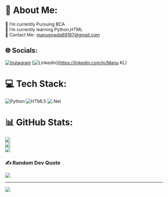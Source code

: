 # 💫 About Me:
🔭 I’m currently Pursuing BCA<br>🌱 I’m currently learning Python,HTML<br>📨 Contact Me- manugowda69187@gmail.com


## 🌐 Socials:
[![Instagram](https://img.shields.io/badge/Instagram-%23E4405F.svg?logo=Instagram&logoColor=white)](https://instagram.com/manu__gowda_46_) [![LinkedIn](https://img.shields.io/badge/LinkedIn-%230077B5.svg?logo=linkedin&logoColor=white)](https://linkedin.com/in/Manu KL) 

# 💻 Tech Stack:
![Python](https://img.shields.io/badge/python-3670A0?style=flat&logo=python&logoColor=ffdd54) ![HTML5](https://img.shields.io/badge/html5-%23E34F26.svg?style=flat&logo=html5&logoColor=white) ![.Net](https://img.shields.io/badge/.NET-5C2D91?style=flat&logo=.net&logoColor=white)
# 📊 GitHub Stats:
![](https://github-readme-stats.vercel.app/api?username=Manu-KL&theme=neon&hide_border=false&include_all_commits=true&count_private=false)<br/>
![](https://github-readme-streak-stats.herokuapp.com/?user=Manu-KL&theme=neon&hide_border=false)<br/>
![](https://github-readme-stats.vercel.app/api/top-langs/?username=Manu-KL&theme=neon&hide_border=false&include_all_commits=true&count_private=false&layout=compact)

### ✍️ Random Dev Quote
![](https://quotes-github-readme.vercel.app/api?type=horizontal&theme=radical)

---
[![](https://visitcount.itsvg.in/api?id=Manu-KL&icon=8&color=11)](https://visitcount.itsvg.in)

<!-- Proudly created with GPRM ( https://gprm.itsvg.in ) -->
